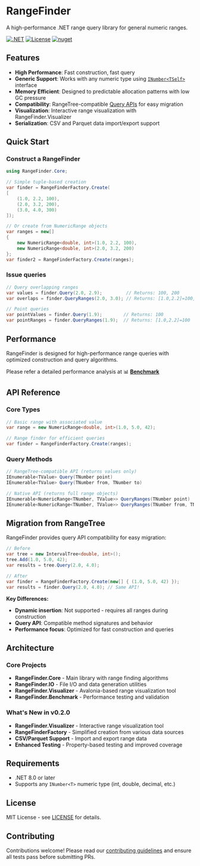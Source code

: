 # RangeFinder

A high-performance .NET range query library for general numeric ranges.

[![.NET](https://img.shields.io/badge/.NET-8.0%20or%20later-blue)](https://dotnet.microsoft.com/download)
[![License](https://img.shields.io/badge/License-MIT-blue)](LICENSE)
[![nuget](https://img.shields.io/badge/nuget-v0.2.0-blue)](https://www.nuget.org/packages/RangeFinder/)

## Features

- **High Performance**: Fast construction, fast query
- **Generic Support**: Works with any numeric type using [`INumber<TSelf>`](https://learn.microsoft.com/en-us/dotnet/api/system.numerics.inumber-1) interface
- **Memory Efficient**: Designed to predictable allocation patterns with low GC pressure
- **Compatibility**: RangeTree-compatible [Query APIs](#migration-from-rangetree) for easy migration
- **Visualization**: Interactive range visualization with RangeFinder.Visualizer
- **Serialization**: CSV and Parquet data import/export support

## Quick Start

### Construct a RangeFinder

```csharp
using RangeFinder.Core;

// Simple tuple-based creation
var finder = RangeFinderFactory.Create(
[
    (1.0, 2.2, 100),
    (2.0, 3.2, 200),
    (3.0, 4.0, 300)
]);

// Or create from NumericRange objects
var ranges = new[]
{
    new NumericRange<double, int>(1.0, 2.2, 100),
    new NumericRange<double, int>(2.0, 3.2, 200)
};
var finder2 = RangeFinderFactory.Create(ranges);
```

### Issue queries

```csharp
// Query overlapping ranges
var values = finder.Query(2.0, 2.9);         // Returns: 100, 200
var overlaps = finder.QueryRanges(2.0, 3.0); // Returns: [1.0,2.2]=100, [2.0,3.2]=200

// Point queries
var pointValues = finder.Query(1.9);        // Returns: 100
var pointRanges = finder.QueryRanges(1.9);  // Returns: [1.0,2.2]=100
```

## Performance

RangeFinder is designed for high-performance range queries with optimized construction and query algorithms. 

Please refer a detailed performance analysis at
📊 **[Benchmark](RangeFinder.Benchmark)**

## API Reference

### Core Types

```csharp
// Basic range with associated value
var range = new NumericRange<double, int>(1.0, 5.0, 42);

// Range finder for efficient queries
var finder = RangeFinderFactory.Create(ranges);
```

### Query Methods

```csharp
// RangeTree-compatible API (returns values only)
IEnumerable<TValue> Query(TNumber point)
IEnumerable<TValue> Query(TNumber from, TNumber to)

// Native API (returns full range objects)
IEnumerable<NumericRange<TNumber, TValue>> QueryRanges(TNumber point)
IEnumerable<NumericRange<TNumber, TValue>> QueryRanges(TNumber from, TNumber to)
```

## Migration from RangeTree

RangeFinder provides query API compatibility for easy migration:

```csharp
// Before
var tree = new IntervalTree<double, int>();
tree.Add(1.0, 5.0, 42);
var results = tree.Query(2.0, 4.0);

// After  
var finder = RangeFinderFactory.Create(new[] { (1.0, 5.0, 42) });
var results = finder.Query(2.0, 4.0); // Same API!
```

**Key Differences:**
- **Dynamic insertion**: Not supported - requires all ranges during construction
- **Query API**: Compatible method signatures and behavior
- **Performance focus**: Optimized for fast construction and queries

## Architecture

### Core Projects

- **RangeFinder.Core** - Main library with range finding algorithms
- **RangeFinder.IO** - File I/O and data generation utilities
- **RangeFinder.Visualizer** - Avalonia-based range visualization tool
- **RangeFinder.Benchmark** - Performance testing and validation

### What's New in v0.2.0

- **RangeFinder.Visualizer** - Interactive range visualization tool
- **RangeFinderFactory** - Simplified creation from various data sources
- **CSV/Parquet Support** - Import and export range data
- **Enhanced Testing** - Property-based testing and improved coverage

## Requirements

- .NET 8.0 or later
- Supports any `INumber<T>` numeric type (int, double, decimal, etc.)

## License

MIT License - see [LICENSE](LICENSE) for details.

## Contributing

Contributions welcome! Please read our [contributing guidelines](CONTRIBUTING.md) and ensure all tests pass before submitting PRs.
